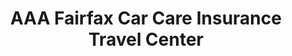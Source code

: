 ---
title: "AAA Fairfax Car Care Insurance Travel Center"
url: /fairfax/aaa-fairfax-car-care-insurance-travel-center/
shop: car repair
---